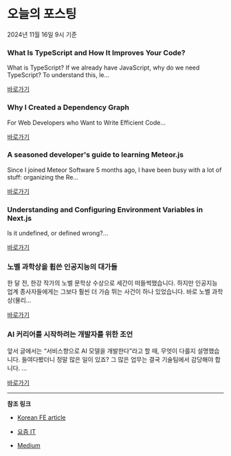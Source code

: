 # 오늘의 포스팅 
2024년 11월 16일 9시 기준 

### What Is TypeScript and How It Improves Your Code? 

 What is TypeScript?
If we already have JavaScript, why do we need TypeScript? To understand this, le... 

 [바로가기](https://medium.com/m/signin?actionUrl=https%3A%2F%2Fmedium.com%2F_%2Fbookmark%2Fp%2Ff1c385afb118&operation=register&redirect=https%3A%2F%2Fmedium.com%2F%40pranayrah108%2Fwhat-is-typescript-and-how-it-improves-your-code-f1c385afb118&source=---recommended_stories---typescript---0-84----------------bookmark_preview----d46ec58c_a08b_41f7_b582_f84a7173da21-------) 

### Why I Created a Dependency Graph 

 For Web Developers who Want to Write Efficient Code... 

 [바로가기](https://medium.com/m/signin?actionUrl=https%3A%2F%2Fmedium.com%2F_%2Fbookmark%2Fp%2Fdde30bca915d&operation=register&redirect=https%3A%2F%2Fmedium.com%2F%40jnoncode%2Fwhy-i-created-a-dependency-graph-dde30bca915d&source=---recommended_stories---frontend---0-84----------------bookmark_preview----8840de45_950c_4d0e_a3f7_91c127b9bd9a-------) 

### A seasoned developer's guide to learning Meteor.js 

 Since I joined Meteor Software 5 months ago, I have been busy with a lot of stuff: organizing the Re... 

 [바로가기](https://medium.com/m/signin?actionUrl=https%3A%2F%2Fmedium.com%2F_%2Fbookmark%2Fp%2F4b4d7242d5c6&operation=register&redirect=https%3A%2F%2Fblog.meteor.com%2Fa-seasoned-developers-guide-to-learning-meteor-js-4b4d7242d5c6&source=---recommended_stories---reactjs---0-84----------------bookmark_preview----656b5757_a35c_4907_adcc_83d07c54870a-------) 

### Understanding and Configuring Environment Variables in Next.js 

 Is it undefined, or defined wrong?... 

 [바로가기](https://medium.com/m/signin?actionUrl=https%3A%2F%2Fmedium.com%2F_%2Fbookmark%2Fp%2F15b5a5a7e194&operation=register&redirect=https%3A%2F%2Fmedium.com%2F%40efefurkankarakaya%2Funderstanding-and-configuring-environment-variables-in-next-js-15b5a5a7e194&source=---recommended_stories---nextjs---0-84----------------bookmark_preview----8e334600_4157_4763_915a_709cdbd66a82-------) 

### 노벨 과학상을 휩쓴 인공지능의 대가들 

 한 달 전, 한강 작가의 노벨 문학상 수상으로 세간이 떠들썩했습니다. 하지만 인공지능 업계 종사자들에게는 그보다 훨씬 더 가슴 뛰는 사건이 하나 있었습니다. 바로 노벨 과학상(물리... 

 [바로가기](https://yozm.wishket.com/magazine/detail/2847/) 

### AI 커리어를 시작하려는 개발자를 위한 조언 

 앞서 글에서는 “서비스향으로 AI 모델을 개발한다”라고 할 때, 무엇이 다를지 설명했습니다. 들여다봤더니 정말 많은 일이 있죠? 그 많은 업무는 결국 기술팀에서 감당해야 합니다. ... 

 [바로가기](https://yozm.wishket.com/magazine/detail/2845/) 

---

**참조 링크**

- [Korean FE article](https://kofearticle.substack.com) 

- [요즘 IT](https://yozm.wishket.com/magazine) 

- [Medium](https://medium.com) 

